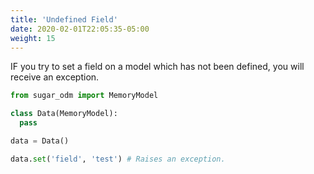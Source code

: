 ```yaml
---
title: 'Undefined Field'
date: 2020-02-01T22:05:35-05:00
weight: 15
---
```


IF you try to set a field on a model which has not been defined, you will receive an exception.

```python
from sugar_odm import MemoryModel

class Data(MemoryModel):
  pass

data = Data()

data.set('field', 'test') # Raises an exception.
```

